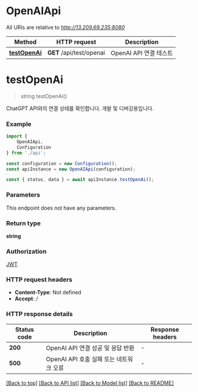 # OpenAIApi

All URIs are relative to *http://13.209.69.235:8080*

|Method | HTTP request | Description|
|------------- | ------------- | -------------|
|[**testOpenAi**](#testopenai) | **GET** /api/test/openai | OpenAI API 연결 테스트|

# **testOpenAi**
> string testOpenAi()

ChatGPT API와의 연결 상태를 확인합니다. 개발 및 디버깅용입니다.

### Example

```typescript
import {
    OpenAIApi,
    Configuration
} from './api';

const configuration = new Configuration();
const apiInstance = new OpenAIApi(configuration);

const { status, data } = await apiInstance.testOpenAi();
```

### Parameters
This endpoint does not have any parameters.


### Return type

**string**

### Authorization

[JWT](../README.md#JWT)

### HTTP request headers

 - **Content-Type**: Not defined
 - **Accept**: */*


### HTTP response details
| Status code | Description | Response headers |
|-------------|-------------|------------------|
|**200** | OpenAI API 연결 성공 및 응답 반환 |  -  |
|**500** | OpenAI API 호출 실패 또는 네트워크 오류 |  -  |

[[Back to top]](#) [[Back to API list]](../README.md#documentation-for-api-endpoints) [[Back to Model list]](../README.md#documentation-for-models) [[Back to README]](../README.md)

